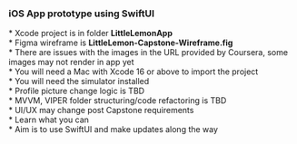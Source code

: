 ### iOS App prototype using SwiftUI

\* Xcode project is in folder **LittleLemonApp**  
\* Figma wireframe is **LittleLemon-Capstone-Wireframe.fig**  
\* There are issues with the images in the URL provided by Coursera, some images may not render in app yet  
\* You will need a Mac with Xcode 16 or above to import the project  
\* You will need the simulator installed  
\* Profile picture change logic is TBD  
\* MVVM, VIPER folder structuring/code refactoring is TBD  
\* UI/UX may change post Capstone requirements  
\* Learn what you can  
\* Aim is to use SwiftUI and make updates along the way  
